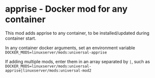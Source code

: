 # apprise - Docker mod for any container

This mod adds apprise to any container, to be installed/updated during container start.

In any container docker arguments, set an environment variable `DOCKER_MODS=linuxserver/mods:universal-apprise`

If adding multiple mods, enter them in an array separated by `|`, such as `DOCKER_MODS=linuxserver/mods:universal-apprise|linuxserver/mods:universal-mod2`
